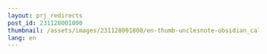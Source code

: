 ```yaml
---
layout: prj_redirects
post_id: 231128001800
thumbnail: /assets/images/231128001800/en-thumb-unclesnote-obsidian_callouts_and_quote_block.png
lang: en
---
```

